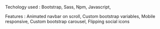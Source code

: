 Techology used :
    Bootstrap,
    Sass,
    Npm,
    Javascript,

Features :
    Animated navbar on scroll,
    Custom bootstrap variables,
    Mobile responsive,
    Custom bootstrap carousel,
    Flipping social icons